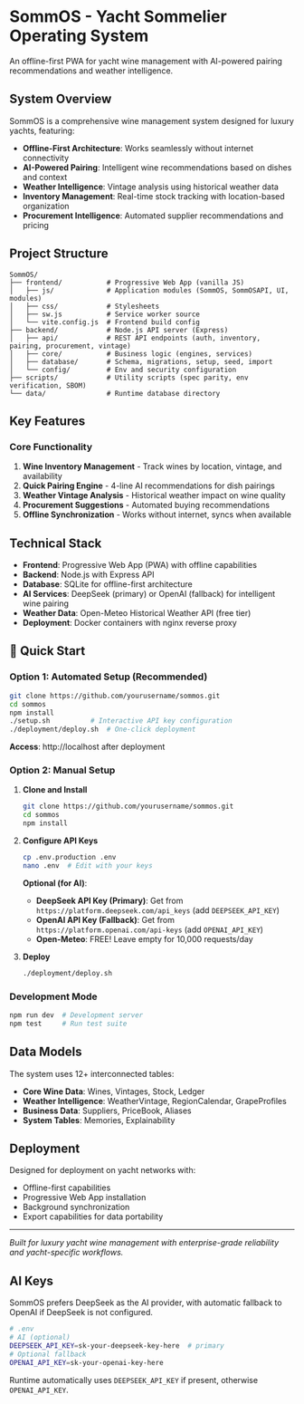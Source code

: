# SommOS - Yacht Sommelier Operating System

An offline-first PWA for yacht wine management with AI-powered pairing recommendations and weather intelligence.

## System Overview

SommOS is a comprehensive wine management system designed for luxury yachts, featuring:

- **Offline-First Architecture**: Works seamlessly without internet connectivity
- **AI-Powered Pairing**: Intelligent wine recommendations based on dishes and context
- **Weather Intelligence**: Vintage analysis using historical weather data
- **Inventory Management**: Real-time stock tracking with location-based organization
- **Procurement Intelligence**: Automated supplier recommendations and pricing

## Project Structure

```
SommOS/
├── frontend/           # Progressive Web App (vanilla JS)
│   ├── js/             # Application modules (SommOS, SommOSAPI, UI, modules)
│   ├── css/            # Stylesheets
│   ├── sw.js           # Service worker source
│   └── vite.config.js  # Frontend build config
├── backend/            # Node.js API server (Express)
│   ├── api/            # REST API endpoints (auth, inventory, pairing, procurement, vintage)
│   ├── core/           # Business logic (engines, services)
│   ├── database/       # Schema, migrations, setup, seed, import
│   └── config/         # Env and security configuration
├── scripts/            # Utility scripts (spec parity, env verification, SBOM)
└── data/               # Runtime database directory
```

## Key Features

### Core Functionality
1. **Wine Inventory Management** - Track wines by location, vintage, and availability
2. **Quick Pairing Engine** - 4-line AI recommendations for dish pairings
3. **Weather Vintage Analysis** - Historical weather impact on wine quality
4. **Procurement Suggestions** - Automated buying recommendations
5. **Offline Synchronization** - Works without internet, syncs when available

## Technical Stack
- **Frontend**: Progressive Web App (PWA) with offline capabilities
- **Backend**: Node.js with Express API
- **Database**: SQLite for offline-first architecture
- **AI Services**: DeepSeek (primary) or OpenAI (fallback) for intelligent wine pairing
- **Weather Data**: Open-Meteo Historical Weather API (free tier)
- **Deployment**: Docker containers with nginx reverse proxy

## 🚀 Quick Start

### Option 1: Automated Setup (Recommended)
```bash
git clone https://github.com/yourusername/sommos.git
cd sommos
npm install
./setup.sh          # Interactive API key configuration
./deployment/deploy.sh  # One-click deployment
```
**Access**: http://localhost after deployment

### Option 2: Manual Setup

1. **Clone and Install**
   ```bash
   git clone https://github.com/yourusername/sommos.git
   cd sommos
   npm install
   ```

2. **Configure API Keys**
   ```bash
   cp .env.production .env
   nano .env  # Edit with your keys
   ```
   
   **Optional (for AI)**:
   - **DeepSeek API Key (Primary)**: Get from `https://platform.deepseek.com/api_keys` (add `DEEPSEEK_API_KEY`)
   - **OpenAI API Key (Fallback)**: Get from `https://platform.openai.com/api-keys` (add `OPENAI_API_KEY`)
   - **Open-Meteo**: FREE! Leave empty for 10,000 requests/day

3. **Deploy**
   ```bash
   ./deployment/deploy.sh
   ```

### Development Mode
```bash
npm run dev  # Development server
npm test     # Run test suite
```

## Data Models

The system uses 12+ interconnected tables:
- **Core Wine Data**: Wines, Vintages, Stock, Ledger
- **Weather Intelligence**: WeatherVintage, RegionCalendar, GrapeProfiles
- **Business Data**: Suppliers, PriceBook, Aliases
- **System Tables**: Memories, Explainability

## Deployment

Designed for deployment on yacht networks with:
- Offline-first capabilities
- Progressive Web App installation
- Background synchronization
- Export capabilities for data portability

---

*Built for luxury yacht wine management with enterprise-grade reliability and yacht-specific workflows.*

## AI Keys

SommOS prefers DeepSeek as the AI provider, with automatic fallback to OpenAI if DeepSeek is not configured.

```bash
# .env
# AI (optional)
DEEPSEEK_API_KEY=sk-your-deepseek-key-here  # primary
# Optional fallback
OPENAI_API_KEY=sk-your-openai-key-here
```

Runtime automatically uses `DEEPSEEK_API_KEY` if present, otherwise `OPENAI_API_KEY`.
